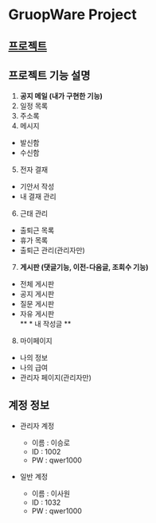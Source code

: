 GruopWare Project
================
[프로젝트 ](http://sysout.co.kr/groupware5)
------------------------------

프로젝트 기능 설명
-----------------

1. **공지 메일 (내가 구현한 기능)**
2. 일정 목록    
3. 주소록     
4. 메시지     
  * 발신함    
  * 수신함     
5. 전자 결재
  * 기안서 작성
  * 내 결재 관리
6. 근태 관리
  * 출퇴근 목록
  * 휴가 목록
  * 출퇴근 관리(관리자만)
7. **게시판 (댓글기능, 이전-다음글, 조회수 기능)**
  * 전체 게시판    
  * 공지 게시판    
  * 질문 게시판    
  * 자유 게시판    
  ** * 내 작성글 **
8. 마이페이지
 * 나의 정보
 * 나의 급여
 * 관리자 페이지(관리자만)
 
계정 정보
---------

* 관리자 계정
  * 이름 : 이승로
  * ID : 1002
  * PW : qwer1000

* 일반 계정
  * 이름 : 이사원
  * ID :  1032
  * PW : qwer1000
